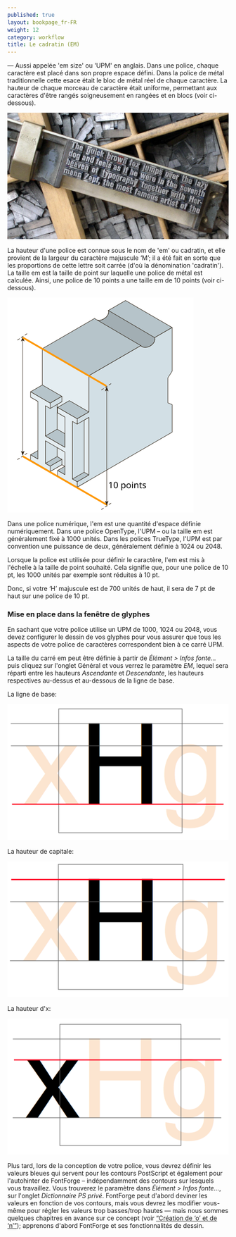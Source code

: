 ```yaml
---
published: true
layout: bookpage_fr-FR
weight: 12
category: workflow
title: Le cadratin (EM)
---
```


&mdash; Aussi appelée 'em size' ou 'UPM' en anglais.
Dans une police, chaque caractère est placé dans son propre espace défini. Dans la police
de métal traditionnelle cette esace était le bloc de métal réel de chaque caractère. La hauteur de
chaque morceau de caractère était uniforme, permettant aux caractères d'être rangés soigneusement
en rangées et en blocs (voir ci-dessous).

<img src="../en-US/images/MetalTypeZoomIn.JPG" alt>

La hauteur d'une police est connue sous le nom de 'em' ou cadratin, et elle provient de la largeur du
caractère majuscule ‘M’; il a été fait en sorte que les proportions de cette lettre soit carrée
(d'où la dénomination 'cadratin').
La taille em est la taille de point sur laquelle une police de métal est calculée. Ainsi, une police de
10 points a une taille em de 10 points (voir ci-dessous).
 
<img src="../en-US/images/em-metal-type.svg" alt>

Dans une police numérique, l'em est une quantité d'espace définie numériquement. Dans une police OpenType,
l'UPM &ndash; ou la taille em est généralement fixé à 1000 unités. Dans les polices TrueType, l'UPM est par
convention une puissance de deux, généralement définie à 1024 ou 2048.

Lorsque la police est utilisée pour définir le caractère, l'em est mis à l'échelle à la taille de point
souhaité. Cela signifie que, pour une police de 10 pt, les 1000 unités par exemple sont réduites à 10 pt.

Donc, si votre ‘H’ majuscule est de 700 unités de haut, il sera de 7 pt de haut sur une police de 10 pt.

### Mise en place dans la fenêtre de glyphes

En sachant que votre police utilise un UPM de 1000, 1024 ou 2048, vous devez configurer le dessin de vos
glyphes pour vous assurer que tous les aspects de votre police de caractères correspondent bien à ce carré UPM.

La taille du carré em peut être définie à partir de *Élément > Infos fonte&hellip;* puis cliquez sur
l'onglet Général et vous verrez le paramètre *EM*, lequel sera réparti entre les hauteurs *Ascendante* et
*Descendante*, les hauteurs respectives au-dessus et au-dessous de la ligne de base.

La ligne de base:

<img src="../en-US/images/baseline.png" alt>

La hauteur de capitale:

<img src="../en-US/images/capheight.png" alt>

La hauteur d'x:

<img src="../en-US/images/xheight.png" alt>

Plus tard, lors de la conception de votre police, vous devrez définir les valeurs bleues qui servent
pour les contours PostScript et également pour l'autohinter de FontForge &ndash; indépendamment des
contours sur lesquels vous travaillez.
Vous trouverez le paramètre dans *Élément > Infos fonte&hellip;*, sur l'onglet *Dictionnaire PS privé*.
FontForge peut d'abord deviner les valeurs en fonction de vos contours, mais vous devrez les modifier
vous-même pour régler les valeurs trop basses/trop hautes &mdash; mais nous sommes quelques chapitres en avance sur
ce concept (voir [“Création de ‘o’ et de ‘n’”]); apprenons d'abord FontForge et ses fonctionnalités de dessin.

[“Création de ‘o’ et de ‘n’”]: Creating_o_and_n.html